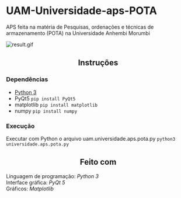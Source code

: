 # UAM-Universidade-aps-POTA
APS feita na matéria de Pesquisas, ordenações e técnicas de armazenamento (POTA) na Universidade Anhembi Morumbi

![result.gif](https://github.com/Gttz/UAM-Universidade-aps-POTA/blob/master/pota.gif)

<h2 align='center'>Instruções</h2>

### Dependências
- [Python 3](https://www.python.org/downloads/)   
- PyQt5 
  ``` pip install PyQt5 ```
- matplotlib
  ``` pip install matplotlib ```
- numpy 
  ``` pip install numpy ```  
### Execução
Executar com Python o arquivo uam.universidade.aps.pota.py
```python3 universidade.aps.pota.py```  
<h2 align='center'>Feito com</h2>

Linguagem de programação: *Python 3*  
Interface gráfica: *PyQt 5*  
Gráficos: *Matplotlib* 
